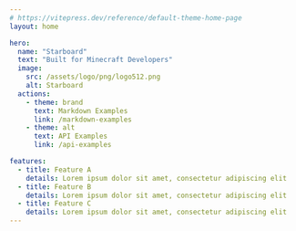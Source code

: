 ```yaml
---
# https://vitepress.dev/reference/default-theme-home-page
layout: home

hero:
  name: "Starboard"
  text: "Built for Minecraft Developers"
  image:
    src: /assets/logo/png/logo512.png
    alt: Starboard
  actions:
    - theme: brand
      text: Markdown Examples
      link: /markdown-examples
    - theme: alt
      text: API Examples
      link: /api-examples

features:
  - title: Feature A
    details: Lorem ipsum dolor sit amet, consectetur adipiscing elit
  - title: Feature B
    details: Lorem ipsum dolor sit amet, consectetur adipiscing elit
  - title: Feature C
    details: Lorem ipsum dolor sit amet, consectetur adipiscing elit
---
```


